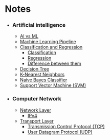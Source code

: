 # Notes

- ### Artificial intelligence
  - [AI vs ML](https://github.com/anubhav7747/Notes/blob/main/Artificial%20Intelligence%20/AI%20vs%20ML.md)
  - [Machine Learning Pipeline ](https://github.com/anubhav7747/Notes/blob/main/Artificial%20Intelligence%20/Machine%20Learning%20Pipeline.md)
  - [Classification and Regression](https://github.com/anubhav7747/Notes/tree/main/Artificial%20Intelligence%20/Classification%20and%20Regression%20)
      - [Classification ](https://github.com/anubhav7747/Notes/blob/main/Artificial%20Intelligence%20/Classification%20and%20Regression%20/Classification.md)
      - [Regression ](https://github.com/anubhav7747/Notes/blob/main/Artificial%20Intelligence%20/Classification%20and%20Regression%20/Regression.md)
      - [Difference between them](https://github.com/anubhav7747/Notes/blob/main/Artificial%20Intelligence%20/Classification%20and%20Regression%20/Difference.md)
  - [Decision Tree](https://github.com/anubhav7747/Notes/blob/main/Artificial%20Intelligence%20/Decision%20Tree.md)
  - [K-Nearest Neighbors](https://github.com/anubhav7747/Notes/blob/main/Artificial%20Intelligence%20/K-Nearest%20Neighbor%20(KNN).md)
  - [Naive Bayes Classifier](https://github.com/anubhav7747/Notes/blob/main/Artificial%20Intelligence%20/Na%C3%AFve%20Bayes%20Classifier.md)
  - [Support Vector Machine (SVM)](https://github.com/anubhav7747/Notes/blob/main/Artificial%20Intelligence%20/Support%20Vector%20Machine%20(SVM).md)

- ### Computer Network
    - [Network Layer](https://github.com/anubhav7747/Notes/tree/main/Computer%20Network/Network%20Layer)
      - [IPv4](https://github.com/anubhav7747/Notes/blob/main/Computer%20Network/Network%20Layer/IPv4.md)
    - [Transport Layer](https://github.com/anubhav7747/Notes/tree/main/Computer%20Network/Transport%20Layer)
      - [Transmission Control Protocol (TCP)](https://github.com/anubhav7747/Notes/blob/main/Computer%20Network/Transport%20Layer/Transmission%20Control%20Protocol%20(TCP).md)
      - [User Datagram Protocol (UDP)](https://github.com/anubhav7747/Notes/blob/main/Computer%20Network/Transport%20Layer/User%20Datagram%20Protocol%20(UDP).md)
